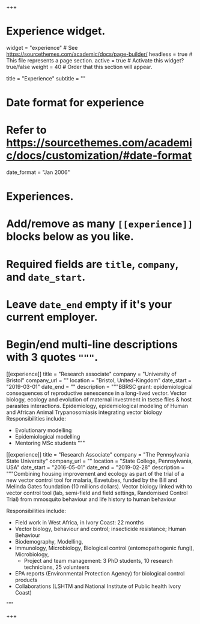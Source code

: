 +++
# Experience widget.
widget = "experience"  # See https://sourcethemes.com/academic/docs/page-builder/
headless = true  # This file represents a page section.
active = true  # Activate this widget? true/false
weight = 40  # Order that this section will appear.

title = "Experience"
subtitle = ""

# Date format for experience
#   Refer to https://sourcethemes.com/academic/docs/customization/#date-format
date_format = "Jan 2006"

# Experiences.
#   Add/remove as many `[[experience]]` blocks below as you like.
#   Required fields are `title`, `company`, and `date_start`.
#   Leave `date_end` empty if it's your current employer.
#   Begin/end multi-line descriptions with 3 quotes `"""`.
[[experience]]
  title = "Research associate"
  company = "University of Bristol"
  company_url = ""
  location = "Bristol, United-Kingdom"
  date_start = "2019-03-01"
  date_end = ""
  description = """BBRSC grant: epidemiological consequences of reproductive senescence in a long-lived vector. Vector biology, ecology and evolution of maternal investment in tsetse flies & host parasites interactions. Epidemiology, epidemiological modeling of Human and African Animal Trypanosomiasis integrating vector biology
  Responsibilities include:
  
  * Evolutionary modelling
  * Epidemiological modelling
  * Mentoring MSc students
  """

[[experience]]
  title = "Research Associate"
  company = "The Pennsylvania State University"
  company_url = ""
  location = "State College, Pennsylvania, USA"
  date_start = "2016-05-01"
  date_end = "2019-02-28"
  description = """Combining housing improvement and ecology as part of the trial of a new vector control tool for malaria, Eavetubes, funded by the Bill and Melinda Gates foundation (10 millions dollars). Vector biology linked with to vector control tool (lab, semi-field and field settings, Randomised Control Trial) from mmosquito behaviour and life history to  human behaviour
  
 Responsibilities include:
  
  * Field work in West Africa, in Ivory Coast: 22 months
  * Vector biology, behaviour and control; insecticide resistance; Human Behaviour 
  * Biodemography, Modelling, 
  * Immunology, Microbiology, Biological control (entomopathogenic fungi), Microbiology, 
	* Project and team management: 3 PhD students, 10 research technicians, 25 volunteers
  * EPA reports (Environmental Protection Agency) for biological control products
  * Collaborations (LSHTM and National Institute of Public health Ivory Coast)

"""

+++
